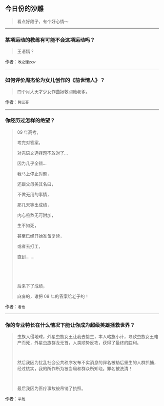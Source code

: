 ## 今日份的沙雕

> 看点好段子，有个好心情～


 
---

### 某项运动的教练有可能不会这项运动吗？

> 王语嫣？


作者：`改之理zcw`

---

### 如何评价周杰伦为女儿创作的《前世情人》？

> 四个月大天才少女作曲拯救网瘾老爹。


作者：`阿三哥`

---

### 你经历过怎样的绝望？

> 09 年高考，
> 
> 考完对答案，
> 
> 对完语文选择题不敢对了…
> 
> 因为几乎全错…
> 
> 我马上停止对题，
> 
> 还跟父母美其名曰，
> 
> 不做无用的事情，
> 
> 那几天等出成绩，
> 
> 内心煎熬无可附加，
> 
> 生不如死，
> 
> 甚至已经开始准备复读，
> 
> 或者去打工，
> 
> 直到… …
> 
>  
> 
>  
> 
> 后来下了成绩，
> 
> 麻痹的，谁把 08 年的答案给老子的！


作者：`者也`

---

### 你的专业特长在什么情况下能让你成为超级英雄拯救世界？

> 虫族入侵地球，外星虫族女王让我去接生，本人略施小计，导致虫族女王难产而死，外星虫族群龙无首，人类顺势反攻，获得了最终的胜利。
> 
>  
> 
> 然后我因为扰乱社会公共秩序发布不实消息的罪名被劫后重生的人群抓捕，经过核实，我的所作所为被当局和群众所知晓。罪名被洗清！
> 
>  
> 
> 最后我因为医疗事故被吊销了执照。


作者：`平氚`